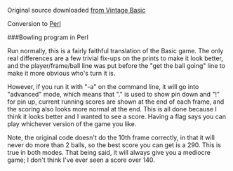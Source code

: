 Original source downloaded [from Vintage Basic](http://www.vintage-basic.net/games.html)

Conversion to [Perl](https://www.perl.org/)

###Bowling program in Perl

Run normally, this is a fairly faithful translation of the Basic game.
The only real differences are a few trivial fix-ups on the prints to make it
look better, and the player/frame/ball line was put before the "get the ball
going" line to make it more obvious who's turn it is.

However, if you run it with "-a" on the command line, it will go into
"advanced" mode, which means that "." is used to show pin down and "!" for
pin up, current running scores are shown at the end of each frame, and the
scoring also looks more normal at the end. This is all done because I think it
looks better and I wanted to see a score. Having a flag says you can play
whichever version of the game you like.

Note, the original code doesn't do the 10th frame correctly, in that it will
never do more than 2 balls, so the best score you can get is a 290.
This is true in both modes. That being said, it will always give you a mediocre
game; I don't think I've ever seen a score over 140.
